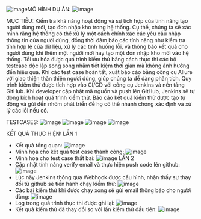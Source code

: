 ![image](https://github.com/user-attachments/assets/9182c9bc-f3c2-41bd-bf24-3cb08cb9f762)MÔ HÌNH DỰ ÁN:
![image](https://github.com/user-attachments/assets/e90d97e9-d377-442a-80f8-4ee8e1a7f6b7)

MỤC TIÊU: Kiểm tra khả năng hoạt động và sự tích hợp của tính năng tạo người dùng mới, tạo đơn nhập kho trong hệ thống. Cụ thể, chúng ta sẽ xác minh rằng hệ thống có thể xử lý một cách chính xác các yêu cầu nhập thông tin của người dùng, đồng thời đảm bảo các tính năng như kiểm tra tính hợp lệ của dữ liệu, xử lý các tình huống lỗi, và thông báo kết quả cho người dùng khi thêm một người mới hay tạo một đơn nhập kho mới vào hệ thống. Tối ưu hóa được quá trình kiểm thử bằng cách thực thi các bộ testcase độc lập song song nhằm tiết kiệm thời gian mà không ảnh hưởng đến hiệu quả. Khi các test case hoàn tất, xuất báo cáo bằng công cụ Allure với giao thiện thân thiện người dùng, giúp chúng ta dễ dàng phân tích. Quy trình kiểm thử được tích hợp vào CI/CD với công cụ Jenkins và nền tảng GitHub. Khi developer cập nhật mã nguồn và push lên GitHub, Jenkins sẽ tự động kích hoạt quá trình kiểm thử. Báo cáo kết quả kiểm thử được tạo tự động và gửi đến nhóm phát triển để họ có thể nhanh chóng xác định và xử lý các lỗi nếu có.

TESTCASES:
![image](https://github.com/user-attachments/assets/376e2ac1-3226-48dc-a767-82aeb628c3bc)
![image](https://github.com/user-attachments/assets/d183e70d-410a-474c-8eb6-eb77a01a1cce)
![image](https://github.com/user-attachments/assets/7d6368e8-0ac8-46e8-94ee-46bf59ac49df)
![image](https://github.com/user-attachments/assets/293e2ef9-76ab-4e99-9ff6-650b75f5f10e)

KẾT QUẢ THỰC HIỆN:
LẦN 1
- Kết quả tổng quan:
![image](https://github.com/user-attachments/assets/ffa31822-eef5-44fc-9d1e-bb7500a58683)
- Minh họa cho kết quả test case thành công:
![image](https://github.com/user-attachments/assets/44c587ca-b3be-4aca-80a6-162b930e2bfb)
- Minh họa cho test case thất bại:
![image](https://github.com/user-attachments/assets/fc6688de-61d5-4d7d-b0dc-87b2a1c7b1a0)
LẦN 2
- Cập nhật tính năng verify email và thực hiện push code lên github:
![image](https://github.com/user-attachments/assets/fbc7de3d-88e1-4917-ba01-e076293a2a76)
- Lúc này Jenkins thông qua Webhook được cấu hình, nhận thấy sự thay đổi từ github sẽ tiến hành chạy kiểm thử:
![image](https://github.com/user-attachments/assets/8c438f4f-e34d-4ee4-ae9b-6498fea0be7e)
- Các bài kiểm thử khi được chạy xong sẽ gửi email thông báo cho người dùng:
![image](https://github.com/user-attachments/assets/eb93fe82-42f8-4e81-ba91-5eff44c7d4c0)
- Log trong quá trình thực thi được ghi lại:
  ![image](https://github.com/user-attachments/assets/bc0e6e73-bb64-4606-a22b-cd6dd9a1909e)
- Kết quả kiểm thử đã thay đổi so với lần kiểm thử đầu tiên:
![image](https://github.com/user-attachments/assets/59fff0a9-e534-4aff-a253-633d02caa2ce)

